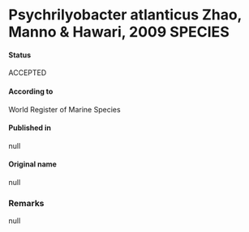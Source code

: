 Psychrilyobacter atlanticus Zhao, Manno & Hawari, 2009 SPECIES
=======

#### Status
ACCEPTED

#### According to
World Register of Marine Species

#### Published in
null

#### Original name
null

### Remarks
null